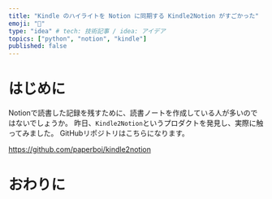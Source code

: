 ```yaml
---
title: "Kindle のハイライトを Notion に同期する Kindle2Notion がすごかった"
emoji: "📖"
type: "idea" # tech: 技術記事 / idea: アイデア
topics: ["python", "notion", "kindle"]
published: false
---
```


# はじめに

Notionで読書した記録を残すために、読書ノートを作成している人が多いのではないでしょうか。
昨日、`Kindle2Notion`というプロダクトを発見し、実際に触ってみました。
GitHubリポジトリはこちらになります。

https://github.com/paperboi/kindle2notion


# おわりに